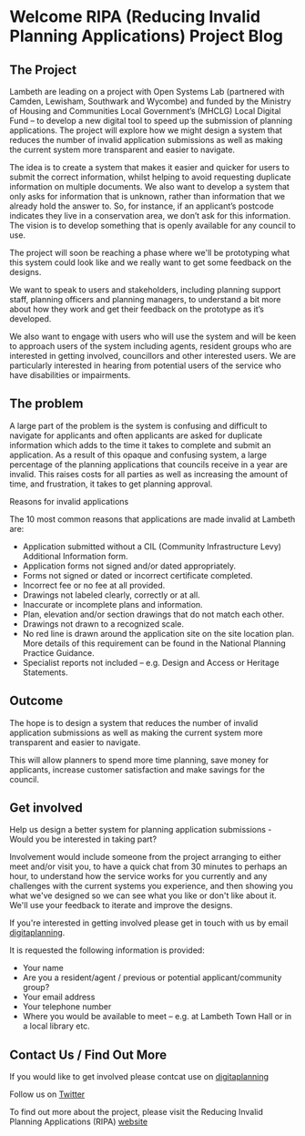 # Welcome RIPA (Reducing Invalid Planning Applications) Project Blog

## The Project

Lambeth are leading on a project with Open Systems Lab (partnered with Camden, Lewisham, Southwark and Wycombe) and funded by the Ministry of Housing and Communities Local Government’s (MHCLG) Local Digital Fund – to develop a new digital tool to speed up the submission of planning applications. The project will explore how we might design a system that reduces the number of invalid application submissions as well as making the current system more transparent and easier to navigate.

The idea is to create a system that makes it easier and quicker for users to submit the correct information, whilst helping to avoid requesting duplicate information on multiple documents. We also want to develop a system that only asks for information that is unknown, rather than information that we already hold the answer to. So, for instance, if an applicant’s postcode indicates they live in a conservation area, we don’t ask for this information. The vision is to develop something that is openly available for any council to use.

The project will soon be reaching a phase where we'll be prototyping what this system could look like and we really want to get some feedback on the designs.

We want to speak to users and stakeholders, including planning support staff, planning officers and planning managers, to understand a bit more about how they work and get their feedback on the prototype as it’s developed.

We also want to engage with users who will use the system and will be keen to approach users of the system including agents, resident groups who are interested in getting involved, councillors and other interested users. We are particularly interested in hearing from potential users of the service who have disabilities or impairments.

## The problem

A large part of the problem is the system is confusing and difficult to navigate for applicants and often applicants are asked for duplicate information which adds to the time it takes to complete and submit an application. As a result of this opaque and confusing system, a large percentage of the planning applications that councils receive in a year are invalid. This raises costs for all parties as well as increasing the amount of time, and frustration, it takes to get planning approval.

Reasons for invalid applications

The 10 most common reasons that applications are made invalid at Lambeth are:

* Application submitted without a CIL (Community Infrastructure Levy) Additional Information form.  
* Application forms not signed and/or dated appropriately.  
* Forms not signed or dated or incorrect certificate completed.  
* Incorrect fee or no fee at all provided.  
* Drawings not labeled clearly, correctly or at all.  
* Inaccurate or incomplete plans and information.  
* Plan, elevation and/or section drawings that do not match each other.  
* Drawings not drawn to a recognized scale.  
* No red line is drawn around the application site on the site location plan. More details of this requirement can be found in the National Planning Practice Guidance.  
* Specialist reports not included – e.g. Design and Access or Heritage Statements.  

## Outcome

The hope is to design a system that reduces the number of invalid application submissions as well as making the current system more transparent and easier to navigate.

This will allow planners to spend more time planning, save money for applicants, increase customer satisfaction and make savings for the council.

## Get involved

Help us design a better system for planning application submissions - Would you be interested in taking part?

Involvement would include someone from the project arranging to either meet and/or visit you, to have a quick chat from 30 minutes to perhaps an hour, to understand how the service works for you currently and any challenges with the current systems you experience, and then showing you what we've designed so we can see what you like or don't like about it. We'll use your feedback to iterate and improve the designs.

If you're interested in getting involved please get in touch with us by email [digitaplanning](mailto:digitalplanning@lambeth.gov.uk).

It is requested the following information is provided:

* Your name 
* Are you a resident/agent / previous or potential applicant/community group?  
* Your email address  
* Your telephone number  
* Where you would be available to meet – e.g. at Lambeth Town Hall or in a local library etc.  


## Contact Us / Find Out More
If you would like to get involved please contcat use on [digitaplanning](mailto:digitalplanning@lambeth.gov.uk)

Follow us on [Twitter](https://twitter.com/digitalplantech)

To find out more about the project, please visit the Reducing Invalid Planning Applications (RIPA) [website](https://www.ripa.digital/)
